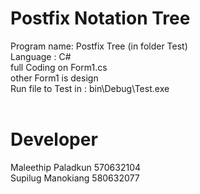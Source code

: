 # Postfix Notation Tree
Program name: Postfix Tree (in folder Test) <br>
Language : C# <br>
full Coding on Form1.cs <br>
other Form1  is design <br>
Run file to Test in : bin\Debug\Test.exe <br>
<br>
# Developer
Maleethip Paladkun 570632104 <br>
Supilug Manokiang 580632077
